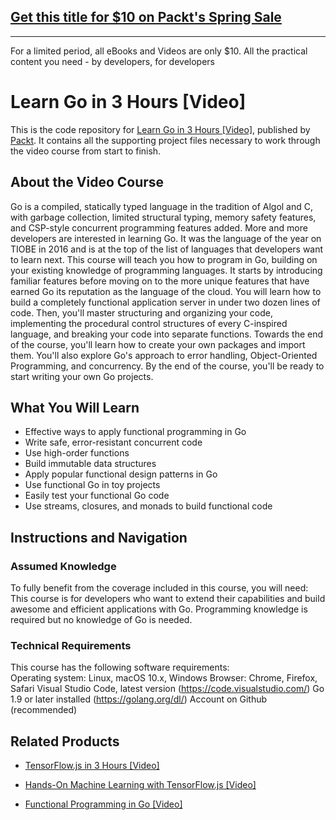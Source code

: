## [Get this title for $10 on Packt's Spring Sale](https://www.packt.com/V10255?utm_source=github&utm_medium=packt-github-repo&utm_campaign=spring_10_dollar_2022)
-----
For a limited period, all eBooks and Videos are only $10. All the practical content you need \- by developers, for developers

# Learn Go in 3 Hours [Video]
This is the code repository for [Learn Go in 3 Hours [Video]](https://www.packtpub.com/application-development/learn-go-3-hours-video?utm_source=github&utm_medium=repository&utm_campaign=9781788992053), published by [Packt](https://www.packtpub.com/?utm_source=github). It contains all the supporting project files necessary to work through the video course from start to finish.
## About the Video Course
Go is a compiled, statically typed language in the tradition of Algol and C, with garbage collection, limited structural typing, memory safety features, and CSP-style concurrent programming features added.
More and more developers are interested in learning Go. It was the language of the year on TIOBE in 2016 and is at the top of the list of languages that developers want to learn next. 
This course will teach you how to program in Go, building on your existing knowledge of programming languages. It starts by introducing familiar features before moving on to the more unique features that have earned Go its reputation as the language of the cloud. You will learn how to build a completely functional application server in under two dozen lines of code. Then, you'll master structuring and organizing your code, implementing the procedural control structures of every C-inspired language, and breaking your code into separate functions. 
Towards the end of the course, you'll learn how to create your own packages and import them. You'll also explore Go's approach to error handling, Object-Oriented Programming, and concurrency. By the end of the course, you'll be ready to start writing your own Go projects.

<H2>What You Will Learn</H2>
<DIV class=book-info-will-learn-text>
<UL>
<LI>Effective ways to apply functional programming in Go 
<LI>Write safe, error-resistant concurrent code 
<LI>Use high-order functions 
<LI>Build immutable data structures 
<LI>Apply popular functional design patterns in Go&nbsp; 
<LI>Use functional Go in toy projects 
<LI>Easily test your functional Go code 
<LI>Use streams, closures, and monads to build functional code </LI></UL></DIV>

## Instructions and Navigation
### Assumed Knowledge
To fully benefit from the coverage included in this course, you will need:<br/>
This course is for developers who want to extend their capabilities and build awesome and efficient applications with Go. Programming knowledge is required but no knowledge of Go is needed.
### Technical Requirements
This course has the following software requirements:<br/>
Operating system: Linux, macOS 10.x, Windows
Browser: Chrome, Firefox, Safari
Visual Studio Code, latest version (https://code.visualstudio.com/)
Go 1.9 or later installed (https://golang.org/dl/)
Account on Github (recommended)


## Related Products
* [TensorFlow.js in 3 Hours [Video]](https://www.packtpub.com/big-data-and-business-intelligence/tensorflowjs-3-hours-video?utm_source=github&utm_medium=repository&utm_campaign=9781838824587)

* [Hands-On Machine Learning with TensorFlow.js [Video]](https://www.packtpub.com/application-development/hands-machine-learning-tensorflowjs-video?utm_source=github&utm_medium=repository&utm_campaign=9781789613155)

* [Functional Programming in Go [Video]](https://www.packtpub.com/application-development/functional-programming-go-video?utm_source=github&utm_medium=repository&utm_campaign=9781787283480)


